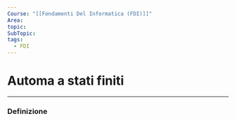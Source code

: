 ```yaml
---
Course: "[[Fondamenti Del Informatica (FDI)]]"
Area: 
topic: 
SubTopic: 
tags:
  - FDI
---
```


# Automa a stati finiti
---

### Definizione